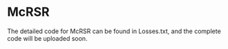 # McRSR

The detailed code for McRSR can be found in Losses.txt, and the complete code will be uploaded soon.

